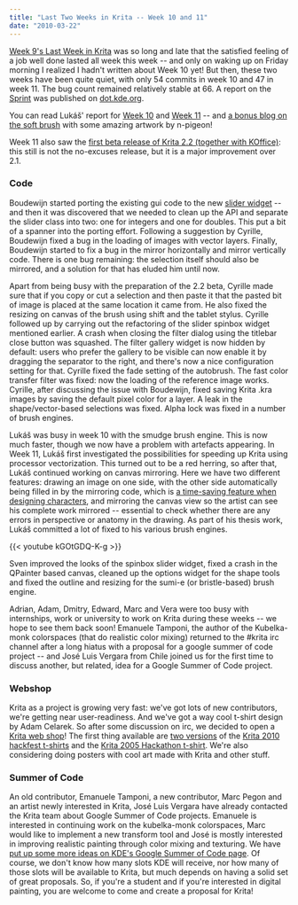 ```yaml
---
title: "Last Two Weeks in Krita -- Week 10 and 11"
date: "2010-03-22"
---
```


[Week 9's Last Week in Krita](http://krita.org/component/content/article/10-news/35-last-week-in-krita-week-9) was so long and late that the satisfied feeling of a job well done lasted all week this week -- and only on waking up on Friday morning I realized I hadn't written about Week 10 yet! But then, these two weeks have been quite quiet, with only 54 commits in week 10 and 47 in week 11. The bug count remained relatively stable at 66. A report on the [Sprint](http://www.valdyas.org/fading/index.cgi/hacking/lastweekend.html) was published on [dot.kde.org](http://dot.kde.org/2010/03/15/second-krita-sprint-ends-tea).

You can read Lukáš' report for [Week 10](http://lukast.mediablog.sk/log/?p=218) and [Week 11](http://lukast.mediablog.sk/log/?p=222) -- and [a bonus blog on the soft brush](http://lukast.mediablog.sk/log/?p=224) with some amazing artwork by n-pigeon!

Week 11 also saw the [first beta release of Krita 2.2 (together with KOffice)](http://www.koffice.org/news/koffice-2-2-beta-1/): this still is not the no-excuses release, but it is a major improvement over 2.1.

### Code

Boudewijn started porting the existing gui code to the new [slider widget](http://www.valdyas.org/fading/index.cgi/hacking/krita/superslider.html) -- and then it was discovered that we needed to clean up the API and separate the slider class into two: one for integers and one for doubles. This put a bit of a spanner into the porting effort. Following a suggestion by Cyrille, Boudewijn fixed a bug in the loading of images with vector layers. Finally, Boudewijn started to fix a bug in the mirror horizontally and mirror vertically code. There is one bug remaining: the selection itself should also be mirrored, and a solution for that has eluded him until now.

Apart from being busy with the preparation of the 2.2 beta, Cyrille made sure that if you copy or cut a selection and then paste it that the pasted bit of image is placed at the same location it came from. He also fixed the resizing on canvas of the brush using shift and the tablet stylus. Cyrille followed up by carrying out the refactoring of the slider spinbox widget mentioned earlier. A crash when closing the filter dialog using the titlebar close button was squashed. The filter gallery widget is now hidden by default: users who prefer the gallery to be visible can now enable it by dragging the separator to the right, and there's now a nice configuration setting for that. Cyrille fixed the fade setting of the autobrush. The fast color transfer filter was fixed: now the loading of the reference image works. Cyrille, after discussing the issue with Boudewijn, fixed saving Krita .kra images by saving the default pixel color for a layer. A leak in the shape/vector-based selections was fixed. Alpha lock was fixed in a number of brush engines.

Lukáš was busy in week 10 with the smudge brush engine. This is now much faster, though we now have a problem with artefacts appearing. In Week 11, Lukáš first investigated the possibilities for speeding up Krita using processor vectorization. This turned out to be a red herring, so after that, Lukáš continued working on canvas mirroring. Here we have two different features: drawing an image on one side, with the other side automatically being filled in by the mirroring code, which is [a time-saving feature when designing characters](http://www.youtube.com/watch?v=kGOtGDQ-K-g), and mirroring the canvas view so the artist can see his complete work mirrored -- essential to check whether there are any errors in perspective or anatomy in the drawing. As part of his thesis work, Lukáš committed a lot of fixed to his various brush engines.

{{< youtube kGOtGDQ-K-g >}} 

Sven improved the looks of the spinbox slider widget, fixed a crash in the QPainter based canvas, cleaned up the options widget for the shape tools and fixed the outline and resizing for the sumi-e (or bristle-based) brush engine.

Adrian, Adam, Dmitry, Edward, Marc and Vera were too busy with internships, work or university to work on Krita during these weeks -- we hope to see them back soon! Emanuele Tamponi, the author of the Kubelka-monk colorspaces (that do realistic color mixing) returned to the #krita irc channel after a long hiatus with a proposal for a google summer of code project -- and José Luis Vergara from Chile joined us for the first time to discuss another, but related, idea for a Google Summer of Code project.

### Webshop

Krita as a project is growing very fast: we've got lots of new contributors, we're getting near user-readiness. And we've got a way cool t-shirt design by Adam Celarek. So after some discussion on irc, we decided to open a [Krita web shop](http://www.zazzle.com/kritashop*)! The first thing available are [two versions](http://www.zazzle.com/krita_2010_hackfest_tshirt-235295277583544794) of the [Krita 2010 hackfest t-shirts](http://www.zazzle.com/krita_2010_hackfest_clean_version_tshirt-235685415713172054) and the [Krita 2005 Hackathon t-shirt](http://www.zazzle.com/2005_krita_hackathon_shirt-235055660414629595). We're also considering doing posters with cool art made with Krita and other stuff.

### Summer of Code

An old contributor, Emanuele Tamponi, a new contributor, Marc Pegon and an artist newly interested in Krita, José Luis Vergara have already contacted the Krita team about Google Summer of Code projects. Emanuele is interested in continuing work on the kubelka-monk colorspaces, Marc would like to implement a new transform tool and José is mostly interested in improving realistic painting through color mixing and texturing. We have [put up some more ideas on KDE's Google Summer of Code page](http://community.kde.org/GSoC/2010/Ideas#Krita). Of course, we don't know how many slots KDE will receive, nor how many of those slots will be available to Krita, but much depends on having a solid set of great proposals. So, if you're a student and if you're interested in digital painting, you are welcome to come and create a proposal for Krita!
